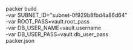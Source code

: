 packer build \
-var SUBNET_ID="subnet-0f929b8fbd4a86d64" \
-var ROOT_PASS=vault.root_pass \
-var DB_USER_NAME=vault.username \
-var DB_USER_PASS=vault.db_user_pass\
packer.json 